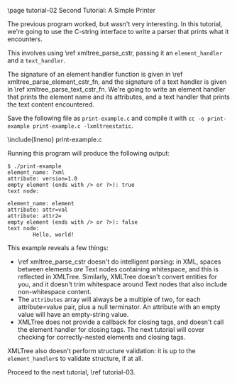 \page tutorial-02 Second Tutorial: A Simple Printer

The previous program worked, but wasn't very interesting. In this tutorial, we're going to use the C-string interface to write a parser that prints what it encounters.

This involves using \ref xmltree_parse_cstr, passing it an `element_handler` and a `text_handler`.

The signature of an element handler function is given in \ref xmltree_parse_element_cstr_fn, and the signature of a text handler is given in \ref xmltree_parse_text_cstr_fn. We're going to write an element handler that prints the element name and its attributes, and a text handler that prints the text content encountered.

Save the following file as `print-example.c` and compile it with `cc -o print-example print-example.c -lxmltreestatic`.

\include{lineno} print-example.c

Running this program will produce the following output:

```
$ ./print-example
element_name: ?xml
attribute: version=1.0
empty element (ends with /> or ?>): true
text node:

element_name: element
attribute: attr=val
attribute: attr2=
empty element (ends with /> or ?>): false
text node:
        Hello, world!

```

This example reveals a few things:
- \ref xmltree_parse_cstr doesn't do intelligent parsing: in XML, spaces between elements _are_ Text nodes containing whitespace, and this is reflected in XMLTree. Similarly, XMLTree doesn't convert entities for you, and it doesn't trim whitespace around Text nodes that also include non-whitespace content.
- The `attributes` array will always be a multiple of two, for each attribute=value pair, plus a null terminator. An attribute with an empty value will have an empty-string value.
- XMLTree does not provide a callback for closing tags, and doesn't call the element handler for closing tags. The next tutorial will cover checking for correctly-nested elements and closing tags.

XMLTree also doesn't perform structure validation: it is up to the `element_handler`s to validate structure, if at all.

Proceed to the next tutorial, \ref tutorial-03.
